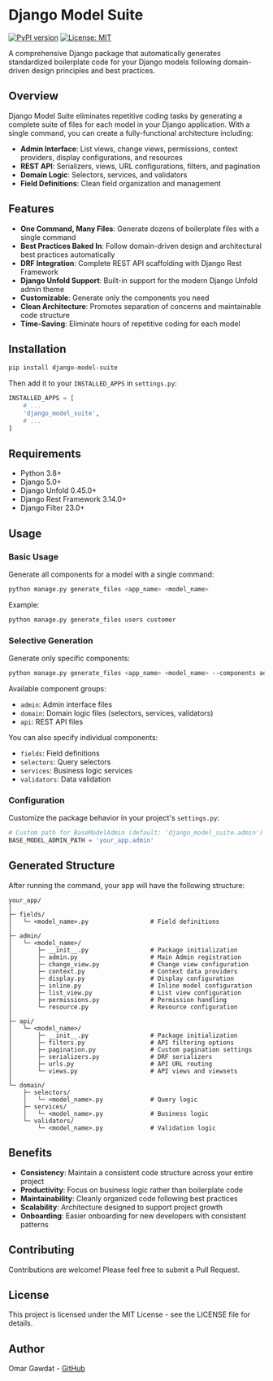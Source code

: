 # Django Model Suite

[![PyPI version](https://badge.fury.io/py/django-model-suite.svg)](https://badge.fury.io/py/django-model-suite)
[![License: MIT](https://img.shields.io/badge/License-MIT-yellow.svg)](https://opensource.org/licenses/MIT)

A comprehensive Django package that automatically generates standardized boilerplate code for your Django models following domain-driven design principles and best practices.

## Overview

Django Model Suite eliminates repetitive coding tasks by generating a complete suite of files for each model in your Django application. With a single command, you can create a fully-functional architecture including:

- **Admin Interface**: List views, change views, permissions, context providers, display configurations, and resources
- **REST API**: Serializers, views, URL configurations, filters, and pagination
- **Domain Logic**: Selectors, services, and validators
- **Field Definitions**: Clean field organization and management

## Features

- **One Command, Many Files**: Generate dozens of boilerplate files with a single command
- **Best Practices Baked In**: Follow domain-driven design and architectural best practices automatically
- **DRF Integration**: Complete REST API scaffolding with Django Rest Framework
- **Django Unfold Support**: Built-in support for the modern Django Unfold admin theme
- **Customizable**: Generate only the components you need
- **Clean Architecture**: Promotes separation of concerns and maintainable code structure
- **Time-Saving**: Eliminate hours of repetitive coding for each model

## Installation

```bash
pip install django-model-suite
```

Then add it to your `INSTALLED_APPS` in `settings.py`:

```python
INSTALLED_APPS = [
    # ...
    'django_model_suite',
    # ...
]
```

## Requirements

- Python 3.8+
- Django 5.0+
- Django Unfold 0.45.0+
- Django Rest Framework 3.14.0+
- Django Filter 23.0+

## Usage

### Basic Usage

Generate all components for a model with a single command:

```bash
python manage.py generate_files <app_name> <model_name>
```

Example:

```bash
python manage.py generate_files users customer
```

### Selective Generation

Generate only specific components:

```bash
python manage.py generate_files <app_name> <model_name> --components admin api
```

Available component groups:
- `admin`: Admin interface files
- `domain`: Domain logic files (selectors, services, validators)
- `api`: REST API files

You can also specify individual components:
- `fields`: Field definitions
- `selectors`: Query selectors
- `services`: Business logic services
- `validators`: Data validation

### Configuration

Customize the package behavior in your project's `settings.py`:

```python
# Custom path for BaseModelAdmin (default: 'django_model_suite.admin')
BASE_MODEL_ADMIN_PATH = 'your_app.admin'
```

## Generated Structure

After running the command, your app will have the following structure:

```
your_app/
│
├─ fields/
│   └─ <model_name>.py                 # Field definitions
│
├─ admin/
│   └─ <model_name>/
│       ├─ __init__.py                 # Package initialization
│       ├─ admin.py                    # Main Admin registration
│       ├─ change_view.py              # Change view configuration
│       ├─ context.py                  # Context data providers
│       ├─ display.py                  # Display configuration
│       ├─ inline.py                   # Inline model configuration
│       ├─ list_view.py                # List view configuration
│       ├─ permissions.py              # Permission handling
│       └─ resource.py                 # Resource configuration
│
├─ api/
│   └─ <model_name>/
│       ├─ __init__.py                 # Package initialization
│       ├─ filters.py                  # API filtering options
│       ├─ pagination.py               # Custom pagination settings
│       ├─ serializers.py              # DRF serializers
│       ├─ urls.py                     # API URL routing
│       └─ views.py                    # API views and viewsets
│
└─ domain/
    ├─ selectors/
    │   └─ <model_name>.py             # Query logic
    ├─ services/
    │   └─ <model_name>.py             # Business logic
    └─ validators/
        └─ <model_name>.py             # Validation logic
```

## Benefits

- **Consistency**: Maintain a consistent code structure across your entire project
- **Productivity**: Focus on business logic rather than boilerplate code
- **Maintainability**: Cleanly organized code following best practices
- **Scalability**: Architecture designed to support project growth
- **Onboarding**: Easier onboarding for new developers with consistent patterns

## Contributing

Contributions are welcome! Please feel free to submit a Pull Request.

## License

This project is licensed under the MIT License - see the LICENSE file for details.

## Author

Omar Gawdat - [GitHub](https://github.com/omargawdat)
